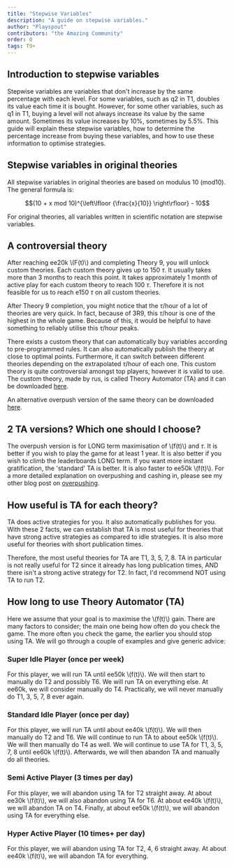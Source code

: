 ```yaml
---
title: "Stepwise Variables"
description: "A guide on stepwise variables."
author: "Playspout"
contributors: "the Amazing Community"
order: 0
tags: T9+
---
```


## Introduction to stepwise variables

Stepwise variables are variables that don't increase by the same percentage with each level. For some variables, such as q2 in T1, doubles its value each time it is bought. However, for some other variables, such as q1 in T1, buying a level will not always increase its value by the same amount. Sometimes its value increases by 10%, sometimes by 5.5%. This guide will explain these stepwise variables, how to determine the percentage increase from buying these variables, and how to use these information to optimise strategies.

## Stepwise variables in original theories

All stepwise variables in original theories are based on modulus 10 (mod10). The general formula is:

$$(10 + x mod 10)^{\left\lfloor {\frac{x}{10}} \right\rfloor} - 10$$

For original theories, all variables written in scientific notation are stepwise variables.

## A controversial theory

After reaching ee20k \\(F(t)\\) and completing Theory 9, you will unlock custom theories. Each custom theory gives up to 150 $\tau$. It usually takes more than 3 months to reach this point. It takes approximately 1 month of active play for each custom theory to reach 100 $\tau$. Therefore it is not feasible for us to reach e150 $\tau$ on all custom theories.

After Theory 9 completion, you might notice that the $\tau$/hour of a lot of theories are very quick. In fact, because of 3R9, this $\tau$/hour is one of the highest in the whole game. Because of this, it would be helpful to have something to reliably utilise this $\tau$/hour peaks.

There exists a custom theory that can automatically buy variables according to pre-programmed rules. It can also automatically publish the theory at close to optimal points. Furthermore, it can switch between different theories depending on the extrapolated $\tau$/hour of each one. This custom theory is quite controversial amongst top players, however it is valid to use. The custom theory, made by rus, is called Theory Automator (TA) and it can be downloaded [here](https://raw.githubusercontent.com/skyllic/Custom-Theories/main/Theory%20Automator.js).

An alternative overpush version of the same theory can be downloaded [here](https://raw.githubusercontent.com/Gen1Code/TA-Overpush/main/TA-Overpush.js).

## 2 TA versions? Which one should I choose?

The overpush version is for LONG term maximisation of \\(f(t)\\) and $\tau$. It is better if you wish to play the game for at least 1 year. It is also better if you wish to climb the leaderboards LONG term. If you want more instant gratification, the 'standard' TA is better. It is also faster to ee50k \\(f(t)\\). For a more detailed explanation on overpushing and cashing in, please see my other blog post on [overpushing](/guide-extensions/distribution-overpushing).

## How useful is TA for each theory?

TA does active strategies for you. It also automatically publishes for you. With these 2 facts, we can establish that TA is most useful for theories that have strong active strategies as compared to idle strategies. It is also more useful for theories with short publication times.

Therefore, the most useful theories for TA are T1, 3, 5, 7, 8. TA in particular is not really useful for T2 since it already has long publication times, AND there isn't a strong active strategy for T2. In fact, I'd recommend NOT using TA to run T2.

## How long to use Theory Automator (TA)

Here we assume that your goal is to maximise the \\(f(t)\\) gain. There are many factors to consider; the main one being how often do you check the game. The more often you check the game, the earlier you should stop using TA. We will go through a couple of examples and give generic advice:

### Super Idle Player (once per week)

For this player, we will run TA until ee50k \\(f(t)\\). We will then start to manually do T2 and possibly T6. We will run TA on everything else. At ee60k, we will consider manually do T4. Practically, we will never manually do T1, 3, 5, 7, 8 ever again.

### Standard Idle Player (once per day)

For this player, we will run TA until about ee40k \\(f(t)\\). We will then manually do T2 and T6. We will continue to run TA to about ee50k \\(f(t)\\). We will then manually do T4 as well. We will continue to use TA for T1, 3, 5, 7, 8 until ee60k \\(f(t)\\). Afterwards, we will then abandon TA and manually do all theories.

### Semi Active Player (3 times per day)

For this player, we will abandon using TA for T2 straight away. At about ee30k \\(f(t)\\), we will also abandon using TA for T6. At about ee40k \\(f(t)\\), we will abandon TA on T4. Finally, at about ee50k \\(f(t)\\), we will abandon using TA for everything else.

### Hyper Active Player (10 times+ per day)

For this player, we will abandon using TA for T2, 4, 6 straight away. At about ee40k \\(f(t)\\), we will abandon TA for everything.
